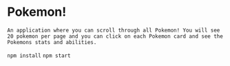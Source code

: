 # Pokemon! 

`An application where you can scroll through all Pokemon! You will see 20 pokemon per page and you can click on each Pokemon card and see the Pokemons stats and abilities.`

`npm install`
`npm start`


